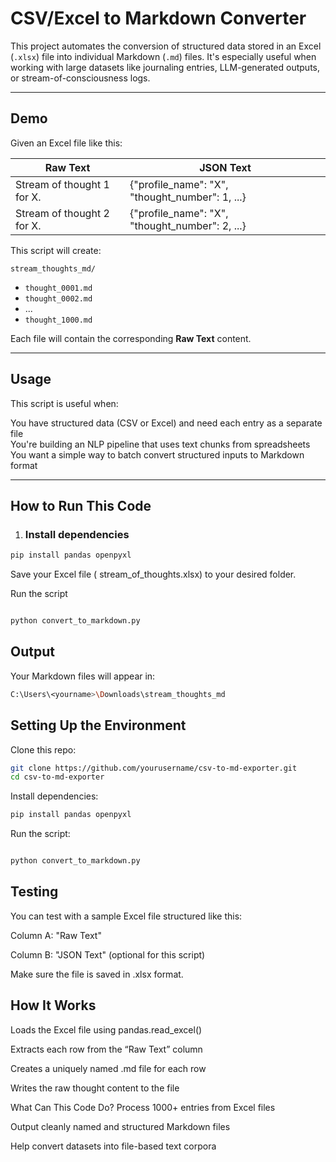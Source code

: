 # CSV/Excel to Markdown Converter

This project automates the conversion of structured data stored in an Excel (`.xlsx`) file into individual Markdown (`.md`) files. It's especially useful when working with large datasets like journaling entries, LLM-generated outputs, or stream-of-consciousness logs.

---

## Demo

Given an Excel file like this:

| Raw Text                        | JSON Text                                                   |
|--------------------------------|--------------------------------------------------------------|
| Stream of thought 1 for X.     | {"profile_name": "X", "thought_number": 1, ...}              |
| Stream of thought 2 for X.     | {"profile_name": "X", "thought_number": 2, ...}              |

This script will create:

`stream_thoughts_md/`
- `thought_0001.md`
- `thought_0002.md`
- ...
- `thought_1000.md`

Each file will contain the corresponding **Raw Text** content.

---

## Usage

This script is useful when:

 You have structured data (CSV or Excel) and need each entry as a separate file  
 You're building an NLP pipeline that uses text chunks from spreadsheets  
You want a simple way to batch convert structured inputs to Markdown format  

---

## How to Run This Code

1. ### Install dependencies
```bash
pip install pandas openpyxl
```
Save your Excel file ( stream_of_thoughts.xlsx) to your desired folder.

Run the script
```python

python convert_to_markdown.py
```
## Output
Your Markdown files will appear in:

```bash
C:\Users\<yourname>\Downloads\stream_thoughts_md
```

## Setting Up the Environment
Clone this repo:

```bash
git clone https://github.com/yourusername/csv-to-md-exporter.git
cd csv-to-md-exporter
```
Install dependencies:

```bash
pip install pandas openpyxl
```
Run the script:

```bash

python convert_to_markdown.py
```
## Testing
You can test with a sample Excel file structured like this:

Column A: "Raw Text"

Column B: "JSON Text" (optional for this script)

Make sure the file is saved in .xlsx format.

## How It Works
Loads the Excel file using pandas.read_excel()

Extracts each row from the “Raw Text” column

Creates a uniquely named .md file for each row

Writes the raw thought content to the file

What Can This Code Do?
 Process 1000+ entries from Excel files

Output cleanly named and structured Markdown files

Help convert datasets into file-based text corpora